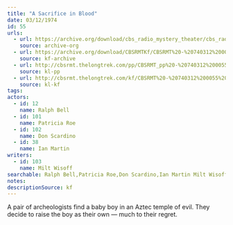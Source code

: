 ```yaml
---
title: "A Sacrifice in Blood"
date: 03/12/1974
id: 55
urls: 
  - url: https://archive.org/download/cbs_radio_mystery_theater/cbs_radio_mystery_theater-0051-0100.zip/cbs_radio_mystery_theater-0051-0100%2Fcbsrmt_0055_a_sacrifice_in_blood.mp3
    source: archive-org
  - url: https://archive.org/download/CBSRMTKf/CBSRMT%20-%20740312%200055%20A%20Sacrifice%20In%20Blood_kf.mp3
    source: kf-archive
  - url: http://cbsrmt.thelongtrek.com/pp/CBSRMT_pp%20-%20740312%200055%20A%20Sacrifice%20in%20Blood.mp3
    source: kl-pp
  - url: http://cbsrmt.thelongtrek.com/kf/CBSRMT%20-%20740312%200055%20A%20Sacrifice%20In%20Blood_kf.mp3
    source: kl-kf
tags: 
actors:  
  - id: 12
    name: Ralph Bell  
  - id: 101
    name: Patricia Roe  
  - id: 102
    name: Don Scardino  
  - id: 38
    name: Ian Martin
writers:  
  - id: 103
    name: Milt Wisoff
searchable: Ralph Bell,Patricia Roe,Don Scardino,Ian Martin Milt Wisoff
notes: 
descriptionSource: kf
---
```

A pair of archeologists find a baby boy in an Aztec temple of evil. They decide to raise the boy as their own — much to their regret.